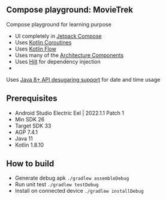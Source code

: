 ## Compose playground: MovieTrek

Compose playground for learning purpose

* UI completely in [Jetpack Compose](https://developer.android.com/jetpack/compose)
* Uses [Kotlin Coroutines](https://kotlinlang.org/docs/reference/coroutines/coroutines-guide.html)
* Uses [Kotlin Flow](https://kotlinlang.org/docs/flow.html)
* Uses many of
  the [Architecture Components](https://developer.android.com/topic/libraries/architecture/)
* Uses [Hilt](https://dagger.dev/hilt/) for dependency injection
*
Uses [Java 8+ API desugaring support](https://developer.android.com/studio/write/java8-support#library-desugaring)
for date and time usage

## Prerequisites

* Android Studio Electric Eel | 2022.1.1 Patch 1
* Min SDK 26
* Target SDK 33
* AGP 7.4.1
* Java 11
* Kotlin 1.8.10

## How to build

* Generate debug apk `./gradlew assembleDebug`
* Run unit test `./gradlew testDebug`
* Install on connected device `./gradlew installDebug`